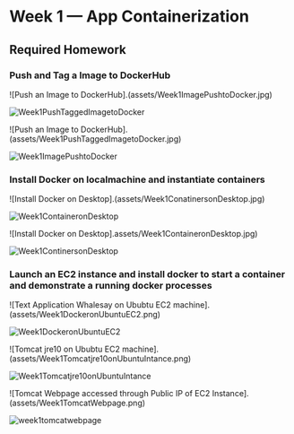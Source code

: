 # Week 1 — App Containerization


## Required Homework


### Push and Tag a Image to DockerHub 

![Push an Image to DockerHub].(assets/Week1ImagePushtoDocker.jpg)

![Week1PushTaggedImagetoDocker](https://user-images.githubusercontent.com/77395830/222212243-92dce5ee-b6c8-4c46-b389-a3d4deb24cf4.jpg)



![Push an Image to DockerHub].(assets/Week1PushTaggedImagetoDocker.jpg)

![Week1ImagePushtoDocker](https://user-images.githubusercontent.com/77395830/222212034-4cb58181-4b0b-400c-b446-495bd9819bed.jpg)


### Install Docker on localmachine and instantiate containers 

![Install Docker on Desktop].(assets/Week1ConatinersonDesktop.jpg)

![Week1ContaineronDesktop](https://user-images.githubusercontent.com/77395830/222212877-87151ca0-5479-440e-809c-da9d5b3acdb9.jpg)



![Install Docker on Desktop].assets/Week1ContaineronDesktop.jpg)

![Week1ContinersonDesktop](https://user-images.githubusercontent.com/77395830/222213065-a2bca515-e167-4af8-95da-bc7214125734.jpg)


### Launch an EC2 instance and install docker to start a container and demonstrate a running docker processes

![Text Application Whalesay on Ububtu EC2 machine].(assets/Week1DockeronUbuntuEC2.png)

![Week1DockeronUbuntuEC2](https://user-images.githubusercontent.com/77395830/222213311-4a68c994-7f7a-4849-a264-c8abfd4c2eb8.png)




![Tomcat jre10 on Ububtu EC2 machine].(assets/Week1Tomcatjre10onUbuntuIntance.png)

![Week1Tomcatjre10onUbuntuIntance](https://user-images.githubusercontent.com/77395830/222213448-e5911c8a-84af-47b4-aecc-cb9f6554175d.png)




![Tomcat Webpage accessed through Public IP of EC2 Instance].(assets/Week1TomcatWebpage.png)

![week1tomcatwebpage](https://user-images.githubusercontent.com/77395830/222213519-16ff897b-d1c7-4671-be3b-520d71509f0a.png)

